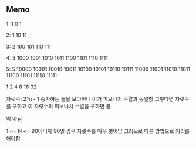 ## Memo

1: 1
0
1

2: 1
10
11

3: 2
100
101
110
111

4: 3
1000
1001
1010
1011
1100
1101
1110
1111

5: 5
10000
10001
10010
10011
10100
10101
10110
10111
11000
11001
11010
11011
11100
11101
11110
11111

1 2 4 8 16 32

자릿수: 2^n - 1
증가하는 꼴을 보아하니 이거 피보나치 수열과 동일함
그렇다면 자릿수를 구하고 이 자릿수의 피보나치 수열을 구하면 끝

이 아님

1 <= N <= 90이니까 90일 경우 자릿수를 매우 벗어남
그러므로 다른 방법으로 처리를 해야함

